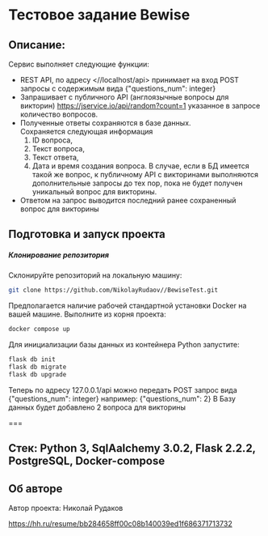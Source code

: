 # Тестовое задание Bewise

## **Описание:**
Сервис выполняет следующие функции:
- REST API, по адресу <//localhost/api> принимает на вход POST запросы с 
  содержимым вида {"questions_num": integer}
- Запрашивает с публичного API (англоязычные вопросы для викторин) <https://jservice.io/api/random?count=1> 
  указанное в запросе количество вопросов.
- Полученные ответы сохраняются в базе данных.  
  Сохраняется следующая информация 
    1. ID вопроса, 
    2. Текст вопроса, 
    3. Текст ответа,
    4. Дата и время создания вопроса. 
  В случае, если в БД имеется такой же вопрос, к публичному API с викторинами 
  выполняются дополнительные запросы до тех пор, пока не будет получен уникальный 
  вопрос для викторины.
- Ответом на запрос выводится последний ранее сохраненный вопрос для викторины  


## Подготовка и запуск проекта
##### Клонирование репозитория
Склонируйте репозиторий на локальную машину:
```bash
git clone https://github.com/NikolayRudaov//BewiseTest.git
```

Предполагается наличие рабочей стандартной установки Docker на вашей машине.
Выполните из корня проекта:
```bash
docker compose up
```
Для инициализации базы данных из контейнера Python запустите:
```bash
flask db init
flask db migrate
flask db upgrade
```

Теперь по адресу 127.0.0.1/api можно передать POST запрос вида {"questions_num": integer}
например: {"questions_num": 2}
В Базу данных будет добавлено 2 вопроса для викторины

===

Стек: Python 3, SqlAalchemy 3.0.2, Flask 2.2.2, PostgreSQL, Docker-compose
---

## Об авторе
Автор проекта: Николай Рудаков

<https://hh.ru/resume/bb284658ff00c08b140039ed1f686371713732>
